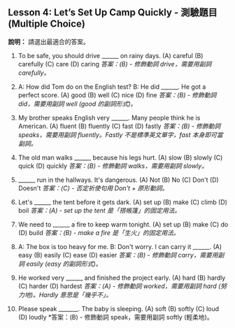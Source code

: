 ## Lesson 4: Let’s Set Up Camp Quickly - 測驗題目 (Multiple Choice)

**說明：** 請選出最適合的答案。

1.  To be safe, you should drive ______ on rainy days.
    (A) careful
    (B) carefully
    (C) care
    (D) caring
    *答案：(B) - 修飾動詞 drive，需要用副詞 carefully。*

2.  A: How did Tom do on the English test?
    B: He did ______. He got a perfect score.
    (A) good
    (B) well
    (C) nice
    (D) fine
    *答案：(B) - 修飾動詞 did，需要用副詞 well (good 的副詞形式)。*

3.  My brother speaks English very ______. Many people think he is American.
    (A) fluent
    (B) fluently
    (C) fast
    (D) fastly
    *答案：(B) - 修飾動詞 speaks，需要用副詞 fluently。Fastly 不是標準英文單字，fast 本身即可當副詞。*

4.  The old man walks ______ because his legs hurt.
    (A) slow
    (B) slowly
    (C) quick
    (D) quickly
    *答案：(B) - 修飾動詞 walks，需要用副詞 slowly。*

5.  ______ run in the hallways. It's dangerous.
    (A) Not
    (B) No
    (C) Don't
    (D) Doesn't
    *答案：(C) - 否定祈使句用 Don't + 原形動詞。*

6.  Let's ______ the tent before it gets dark.
    (A) set up
    (B) make
    (C) climb
    (D) boil
    *答案：(A) - set up the tent 是「搭帳篷」的固定用法。*

7.  We need to ______ a fire to keep warm tonight.
    (A) set up
    (B) make
    (C) do
    (D) build
    *答案：(B) - make a fire 是「生火」的固定用法。*

8.  A: The box is too heavy for me.
    B: Don't worry. I can carry it ______.
    (A) easy
    (B) easily
    (C) ease
    (D) easier
    *答案：(B) - 修飾動詞 carry，需要用副詞 easily (easy 的副詞形式)。*

9.  He worked very ______ and finished the project early.
    (A) hard
    (B) hardly
    (C) harder
    (D) hardest
    *答案：(A) - 修飾動詞 worked，需要用副詞 hard (努力地)。Hardly 意思是「幾乎不」。*

10. Please speak _______. The baby is sleeping.
    (A) soft
    (B) softly
    (C) loud
    (D) loudly
    *答案：(B) - 修飾動詞 speak，需要用副詞 softly (輕柔地)。

